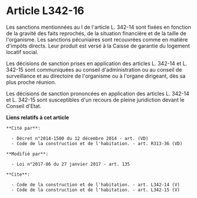 # Article L342-16

Les sanctions mentionnées au I de l'article L. 342-14 sont fixées en fonction de la gravité des faits reprochés, de la
situation financière et de la taille de l'organisme. Les sanctions pécuniaires sont recouvrées comme en matière d'impôts
directs. Leur produit est versé à la Caisse de garantie du logement locatif social. 

Les décisions de sanction prises en application des articles L. 342-14 et L. 342-15 sont communiquées au conseil
d'administration ou au conseil de surveillance et au directoire de l'organisme ou à l'organe dirigeant, dès sa plus proche
réunion. 

Les décisions de sanction prononcées en application des articles L. 342-14 et L. 342-15 sont susceptibles d'un recours de
pleine juridiction devant le Conseil d'Etat.

**Liens relatifs à cet article**

	**Cité par**:

	  - Décret n°2014-1500 du 12 décembre 2014 - art. (VD)
	  - Code de la construction et de l'habitation. - art. R313-36 (VD)

	**Modifié par**:

	  - Loi n°2017-86 du 27 janvier 2017 - art. 135

	**Cite**:

	  - Code de la construction et de l'habitation. - art. L342-14 (V)
	  - Code de la construction et de l'habitation. - art. L342-15 (V)
